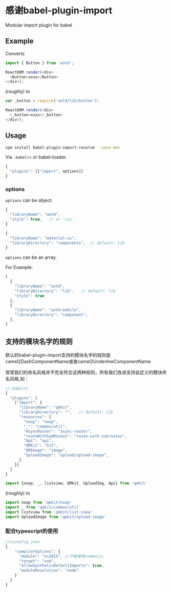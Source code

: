 # 感谢babel-plugin-import

Modular import plugin for babel

## Example

Converts

```javascript
import { Button } from 'antd';

ReactDOM.render(<div>
  <Button>xxxx</Button>
</div>);
```

(roughly) to

```javascript
var _button = require('antd/lib/button');

ReactDOM.render(<div>
  <_button>xxxx</_button>
</div>);
```

## Usage

```bash
npm install babel-plugin-import-resolve --save-dev
```

Via `.babelrc` or babel-loader.

```js
{
  "plugins": [["import", options]]
}
```

### options

`options` can be object.

```javascript
{
  "libraryName": "antd",
  "style": true,   // or 'css'
}
```

```javascript
{
  "libraryName": "material-ui",
  "libraryDirectory": "components",  // default: lib
}
```

`options` can be an array.

For Example:

```javascript
[
  {
    "libraryName": "antd",
    "libraryDirectory": "lib",   // default: lib
    "style": true
  },
  {
    "libraryName": "antd-mobile",
    "libraryDirectory": "component",
  },
]
```

## 支持的模块名字的规则
默认的babel-plugin-import支持的模块名字的规则是
camel2DashComponentName或者camel2UnderlineComponentName

常常我们的命名风格并不完全符合这两种规则，所有我们改进支持自定义的模块命名风格,如：


```javascript
//.babelrc
{
  "plugins": [
    ["import", {
      "libraryName": "qmkit",
      "libraryDirectory": "",   // default: lib
      "resources": {
        "noop": "noop",
        "_": "common/util",
        "AsyncRouter": "async-router",
        "routeWithSubRoutes": "route-with-subroutes",
        "Api": "api",
        "QMkit": "kit",
        "QMImage": "image",
        "UploadImage": "upload/upload-image",
      }
    }]
  ]
}
```
```javascript
import {noop, _, listview, QMkit, UploadImg, Api} from 'qmkit'

```
(roughly) to

```javascript
import noop from 'qmkit/noop'
import _ from 'qmkit/common/util'
import listview from 'qmkit/list-view'
import UploadImage from 'qmkit/upload-image'
```

### 配合typescript的使用
```javascript
//tsconfig.json
{
    "compilerOptions": {
      "module": "es2015", //不能使用commonjs
      "target": "es6",
      "allowSyntheticDefaultImports": true,
      "moduleResolution": "node"
    }
  }
}
```
